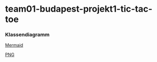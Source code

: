 # team01-budapest-projekt1-tic-tac-toe

### Klassendiagramm
[Mermaid](https://github.zhaw.ch/PM1-IT24aZH-wahl-fame-lieh-dihl-pasu/team01-budapest-projekt1-tic-tac-toe/blob/c31ef7c095af85e44ae7fe83af58f025f2f65921/classStructure.md)

[PNG](https://github.zhaw.ch/PM1-IT24aZH-wahl-fame-lieh-dihl-pasu/team01-budapest-projekt1-tic-tac-toe/blob/f78377cfc59cf9f21f4b536f49bf3ef1e941c499/classStructure.png)